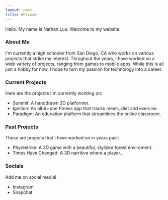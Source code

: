 ```yaml
---
layout: post
title: Welcome
---
```


Hello. My name is Nathan Luu. Welcome to my website.

### About Me

I'm currently a high schooler from San Diego, CA who works on various projects that strike my interest. Throghout the years, I have worked on a wide variety of projects, ranging from games to mobile apps. While this is all just a hobby for now, I hope to turn my passion for technology into a career.

### Current Projects

Here are the projects I'm currently working on:

* Summit: A handdrawn 2D platformer.
* Ignition: An all-in-one fitness app that tracks meals, diet and exercise.
* Paradigm: An education platform that streamlines the online classroom.

### Past Projects

These are projects that I have worked on in years past:

* Phyrestrike: A 3D game with a beautiful, stylized forest enviroment.
* Times Have Changed: A 3D narritive where a player...

### Socials

Add me on social media!
* Instagram
* Snapchat
